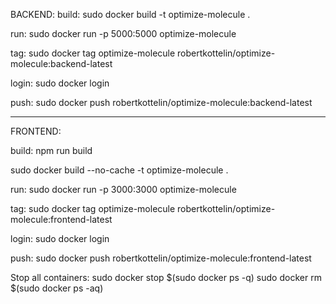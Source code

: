 BACKEND:
build:
sudo docker build -t optimize-molecule .

run:
sudo docker run -p 5000:5000 optimize-molecule

tag:
sudo docker tag optimize-molecule robertkottelin/optimize-molecule:backend-latest

login:
sudo docker login

push:
sudo docker push robertkottelin/optimize-molecule:backend-latest
_____________________________________________________________________________________
FRONTEND:

build:
npm run build

sudo docker build --no-cache -t optimize-molecule .

run:
sudo docker run -p 3000:3000 optimize-molecule

tag:
sudo docker tag optimize-molecule robertkottelin/optimize-molecule:frontend-latest

login:
sudo docker login

push:
sudo docker push robertkottelin/optimize-molecule:frontend-latest


Stop all containers:
sudo docker stop $(sudo docker ps -q)
sudo docker rm $(sudo docker ps -aq)
